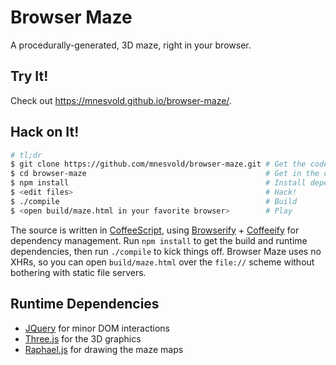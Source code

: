 Browser Maze
============

A procedurally-generated, 3D maze, right in your browser.


Try It!
-------

Check out https://mnesvold.github.io/browser-maze/.

Hack on It!
-----------

```bash
# tl;dr
$ git clone https://github.com/mnesvold/browser-maze.git # Get the code
$ cd browser-maze                                        # Get in the code
$ npm install                                            # Install dependencies
$ <edit files>                                           # Hack!
$ ./compile                                              # Build
$ <open build/maze.html in your favorite browser>        # Play
```

The source is written in [CoffeeScript](http://coffeescript.org/), using [Browserify](http://browserify.org/) + [Coffeeify](https://www.npmjs.com/package/coffeeify) for dependency management. Run `npm install` to get the build and runtime dependencies, then run `./compile` to kick things off. Browser Maze uses no XHRs, so you can open `build/maze.html` over the `file://` scheme without bothering with static file servers.

Runtime Dependencies
------------

* [JQuery](https://jquery.com/) for minor DOM interactions
* [Three.js](http://threejs.org/) for the 3D graphics
* [Raphael.js](http://raphaeljs.com/) for drawing the maze maps
